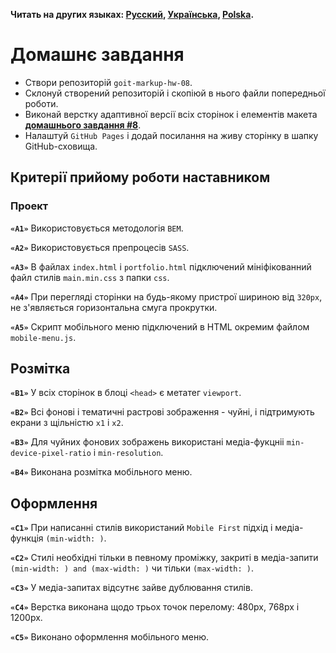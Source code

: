 **Читать на других языках: [Русский](README.md), [Українська](README.ua.md),
[Polska](README.pl.md).**

# Домашнє завдання

- Створи репозиторій `goit-markup-hw-08`.
- Склонуй створений репозиторій і скопіюй в нього файли попередньої роботи.
- Виконай верстку адаптивної версії всіх сторінок і елементів макета
  [**домашнього завдання #8**](<https://www.figma.com/file/oTYBECAN79dXy19hzWObO4/Web-Studio-(Version-2.1)?node-id=1%3A3330>).
- Налаштуй `GitHub Pages` і додай посилання на живу сторінку в шапку
  GitHub-сховища.

## Критерії прийому роботи наставником

### Проект

**`«A1»`** Використовується методологія `BEM`.

**`«A2»`** Використовується препроцесів `SASS`.

**`«A3»`** В файлах `index.html` і `portfolio.html` підключений мініфікованний
файл стилів `main.min.css` з папки `css`.

**`«A4»`** При перегляді сторінки на будь-якому пристрої шириною від `320px`, не
з'являється горизонтальна смуга прокрутки.

**`«A5»`** Скрипт мобільного меню підключений в HTML окремим файлом
`mobile-menu.js`.

## Розмітка

**`«B1»`** У всіх сторінок в блоці `<head>` є метатег `viewport`.

**`«B2»`** Всі фонові і тематичні растрові зображення - чуйні, і підтримують
екрани з щільністю `x1` і `x2`.

<!-- **`«B3»`** Для чуйних тематичних зображень використаний елемент `<img>` з
атрибутом `srcset` і дескриптором `x`. -->

**`«B3»`** Для чуйних фонових зображень використані медіа-фукцніі
`min-device-pixel-ratio` і `min-resolution`.

**`«B4»`** Виконана розмітка мобільного меню.

## Оформлення

**`«C1»`** При написанні стилів використаний `Mobile First` підхід і
медіа-функція `(min-width: )`.

**`«C2»`** Стилі необхідні тільки в певному проміжку, закриті в медіа-запити
`(min-width: ) and (max-width: )` чи тільки `(max-width: )`.

**`«C3»`** У медіа-запитах відсутнє зайве дублювання стилів.

**`«C4»`** Верстка виконана щодо трьох точок перелому: 480px, 768px і 1200px.

**`«C5»`** Виконано оформлення мобільного меню.
